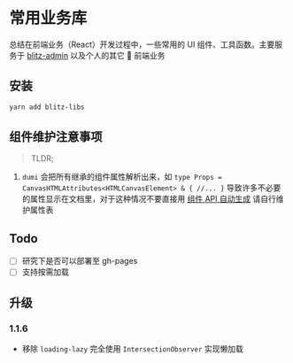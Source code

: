 # 常用业务库

总结在前端业务（React）开发过程中，一些常用的 UI 组件、工具函数。主要服务于 [blitz-admin](https://github.com/jay4q/blitz-admin) 以及个人的其它  前端业务

## 安装

```bash
yarn add blitz-libs
```

## 组件维护注意事项

> TLDR;

1. `dumi` 会把所有继承的组件属性解析出来，如 `type Props = CanvasHTMLAttributes<HTMLCanvasElement> & { //... }` 导致许多不必要的属性显示在文档里，对于这种情况不要直接用 [组件 API 自动生成](https://d.umijs.org/zh-CN/guide/advanced#%E7%BB%84%E4%BB%B6-api-%E8%87%AA%E5%8A%A8%E7%94%9F%E6%88%90) 请自行维护属性表

## Todo

- [ ] 研究下是否可以部署至 gh-pages
- [ ] 支持按需加载

## 升级

### 1.1.6

- 移除 `loading-lazy` 完全使用 `IntersectionObserver` 实现懒加载
